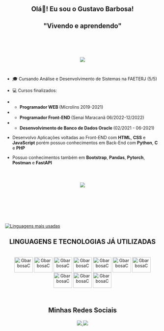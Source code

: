 ## <p align="center">Olá👋! Eu sou o Gustavo Barbosa! </p>

<h2 align="center" style="border-bottom: 1px solid white; padding-bottom:20px">"Vivendo e aprendendo"</h2><br>

<p align="center" style="padding-top: 20px">
<a href='https://blinkies.cafe' target='_blank'><img src='https://media4.giphy.com/media/v1.Y2lkPTc5MGI3NjExa3p4eTN0NDFtNmpuNzNpeGc0ODJyM2lvYm80eXEwdjRwcnA1ZWE1YiZlcD12MV9pbnRlcm5hbF9naWZfYnlfaWQmY3Q9Zw/gkLXttVL7hPXR2o2EC/giphy.gif'></a>
</p>
<br>

- 🎓 Cursando Análise e Desenvolvimento de Sistemas na FAETERJ (5/5)

- 💻 Cursos finalizados: 
- - <strong> Programador WEB </strong> (Microlins 2019-2021)
- - <strong> Programador Front-END </strong> (Senai Maracanã 06/2022-12/2022)
- - <strong> Desenvolvimento de Banco de Dados Oracle </strong> (02/2021 - 06-2021)

- Desenvolvo Aplicações voltadas ao Front-END com <strong>HTML</strong>, <strong>CSS</strong> e <strong>JavaScript</strong> porém possuo conhecimentos em Back-End com <strong>Python</strong>, <strong>C</strong> e <strong>PHP</strong>

- Possuo conhecimentos também em <strong>Bootstrap</strong>, <strong>Pandas</strong>, <strong>Pytorch</strong>, <strong>Postman</strong> e <strong>FastAPI</strong>

<br>

<div align="center" style="padding: 25px">
<a href='https://blinkies.cafe' target='_blank'><img src='https://media0.giphy.com/media/v1.Y2lkPTc5MGI3NjExbGx3bmpkNmw3OG5iNDg3cWRmbzBtbzJpbHV0aHBsY3VjZDczNW15aiZlcD12MV9pbnRlcm5hbF9naWZfYnlfaWQmY3Q9Zw/ZTJtagVsDI9WbnzMrR/giphy.gif' style="padding-bottom:30px"></a>
</div>

<br><br>

[![Linguagens mais usadas](https://github-readme-stats.vercel.app/api/top-langs/?username=GBarbosa21&layout=donut&theme=tokyonight)](https://github.com/GBarbosa21/github-readme-stats)

## <p align="center"> LINGUAGENS E TECNOLOGIAS JÁ UTILIZADAS </p>


<div align="center" style="display: inline block; border-bottom: 1px solid white; padding-bottom: 30px"><br>
<img align="center" alt="GbarbosaC" height="50" width="60" src="https://cdn.jsdelivr.net/gh/devicons/devicon@latest/icons/html5/html5-original-wordmark.svg"/>
<img align="center" alt="GbarbosaC" height="50" width="60" src="https://cdn.jsdelivr.net/gh/devicons/devicon@latest/icons/css3/css3-original-wordmark.svg"/>
<img align="center" alt="GbarbosaC" height="50" width="60" src="https://cdn.jsdelivr.net/gh/devicons/devicon@latest/icons/javascript/javascript-original.svg"/>
<img align="center" alt="GbarbosaC" height="50" width="60" src="https://cdn.jsdelivr.net/gh/devicons/devicon@latest/icons/php/php-original.svg" />
<img align="center" alt="GbarbosaC" height="50" width="60" src="https://cdn.jsdelivr.net/gh/devicons/devicon@latest/icons/bootstrap/bootstrap-original-wordmark.svg" />
<img align="center" alt="GbarbosaC" height="50" width="60" src="https://cdn.jsdelivr.net/gh/devicons/devicon@latest/icons/java/java-original-wordmark.svg"/>
<img align="center" alt="GbarbosaC" height="50" width="60" src="https://cdn.jsdelivr.net/gh/devicons/devicon@latest/icons/python/python-original-wordmark.svg" />
<img align="center" alt="GbarbosaC" height="50" width="60" src="https://cdn.jsdelivr.net/gh/devicons/devicon@latest/icons/pytorch/pytorch-original-wordmark.svg" />
<img align="center" alt="GbarbosaC" height="50" width="60" src="https://cdn.jsdelivr.net/gh/devicons/devicon@latest/icons/c/c-original.svg"/>
<img align="center" alt="GbarbosaC" height="50" width="60" src="https://cdn.jsdelivr.net/gh/devicons/devicon@latest/icons/cplusplus/cplusplus-original.svg"/>
<br>
</div>

## <p align="center"> Minhas Redes Sociais </p>
<p align="center">
<a href="https://www.linkedin.com/in/gustavo-barbosa232/" target="blank"> <img src="https://skillicons.dev/icons?i=linkedin&theme=dark" /> </a>
<a href="https://instagram.com/gbarbosa21" target="blank"><img src="https://skillicons.dev/icons?i=instagram&theme=dark" /></a>
</p>
